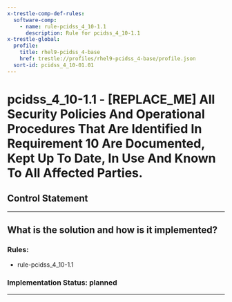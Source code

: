 ```yaml
---
x-trestle-comp-def-rules:
  software-comp:
    - name: rule-pcidss_4_10-1.1
      description: Rule for pcidss_4_10-1.1
x-trestle-global:
  profile:
    title: rhel9-pcidss_4-base
    href: trestle://profiles/rhel9-pcidss_4-base/profile.json
  sort-id: pcidss_4_10-01.01
---
```


# pcidss_4_10-1.1 - \[REPLACE_ME\] All Security Policies And Operational Procedures That Are Identified In Requirement 10 Are Documented, Kept Up To Date, In Use And Known To All Affected Parties.

## Control Statement

______________________________________________________________________

## What is the solution and how is it implemented?

<!-- For implementation status enter one of: implemented, partial, planned, alternative, not-applicable -->

<!-- Note that the list of rules under ### Rules: is read-only and changes will not be captured after assembly to JSON -->

<!-- Add control implementation description here for control: pcidss_4_10-1.1 -->

### Rules:

  - rule-pcidss_4_10-1.1

### Implementation Status: planned

______________________________________________________________________
